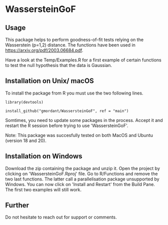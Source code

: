 # WassersteinGoF

## Usage 

This package helps to perform goodness-of-fit tests relying on the Wasserstein (p=1,2) distance. 
The functions have been used in https://arxiv.org/pdf/2003.06684.pdf. 

Have a look at the Temp/Examples.R for a first example of certain functions to test the null hypothesis that the data is Gaussian.


## Installation on Unix/ macOS

To install the package from R you must use the two following lines.
```
library(devtools)

install_github("gmordant/WassersteinGoF", ref = "main")
```
Somtimes, you need to update some packages in the process. Accept it and restart the R session before trying to use 'WassersteinGoF'.
 

Note: This package was succesfully tested on both MacOS and Ubuntu (version 18 and 20).

## Installation on Windows

Download the zip containing the package and unzip it. Open the project by clicking on 'WassersteinGoF.Rproj' file. 
Go to R/Functions and remove the two last functions. The latter call a parallelisation package unsupported by Windows. 
You can now click on 'Install and Restart' from the Build Pane. The first two examples will still work.

## Further

Do not hesitate to reach out for support or comments.
